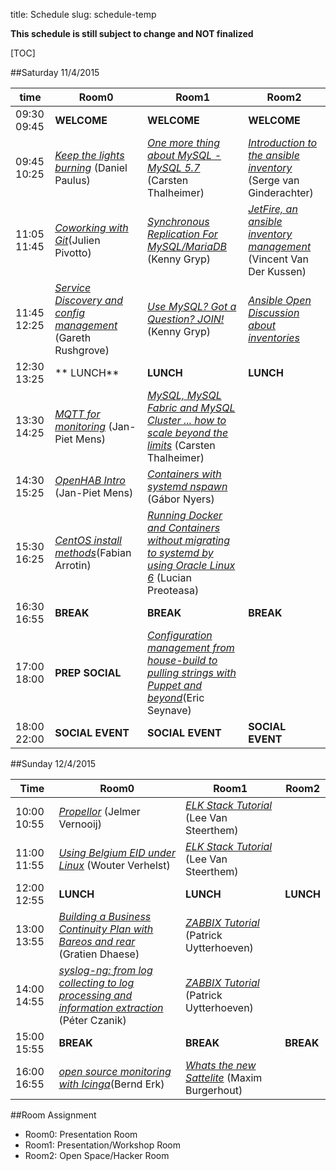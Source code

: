 title: Schedule
slug: schedule-temp

**This schedule is still subject to change and NOT finalized**

[TOC]


##Saturday 11/4/2015

| time          | Room0                                                                                                 | Room1                                                                                                                         | Room2                                                                                      |
|---------------|-------------------------------------------------------------------------------------------------------|-------------------------------------------------------------------------------------------------------------------------------|--------------------------------------------------------------------------------------------|
|09:30 09:45    | **WELCOME**                                                                                           | **WELCOME**                                                                                                                   | **WELCOME**                                                                                |
|09:45 10:25    | [_Keep the lights burning_](keep_lights_burning.html) (Daniel Paulus)                                 | [_One more thing about MySQL - MySQL 5.7_](mysql57.html) (Carsten Thalheimer)                                                 | [_Introduction to the ansible inventory_](ansible_inv_intro.html) (Serge van Ginderachter) |
|11:05 11:45    | [_Coworking with Git_](git_coworking.html)(Julien Pivotto)                                            | [_Synchronous Replication For MySQL/MariaDB_](mysql_synchronous_replication.html) (Kenny Gryp)                                | [_JetFire, an ansible inventory management_]() (Vincent Van Der Kussen)                    |
|11:45 12:25    | [_Service Discovery and config management_](service_discovery_cfgmgmt.html) (Gareth Rushgrove)        | [_Use MySQL? Got a Question? JOIN!_](mysql.html) (Kenny Gryp)                                                                 | [_Ansible Open Discussion about inventories_]()                                                              |
|12:30 13:25    | ** LUNCH**                                                                                            | **LUNCH**                                                                                                                     | **LUNCH**                                                                                  |
|13:30 14:25    | [_MQTT for monitoring_](mqtt_monitoring.html) (Jan-Piet Mens)                                         | [_MySQL, MySQL Fabric and MySQL Cluster ... how to scale beyond the limits_](mysqlfabric.html) (Carsten Thalheimer)           |                                                                                            |
|14:30 15:25    | [_OpenHAB Intro_](openhab_intro.html) (Jan-Piet Mens)                                                 | [_Containers with systemd nspawn_](containers_nspawn.html) (Gábor Nyers)                                                      |                                                                                            |
|15:30 16:25    | [_CentOS install methods_](centos_install_methods.html)(Fabian Arrotin)                               | [_Running Docker and Containers without migrating to systemd by using Oracle Linux 6_](docker_oracle.html) (Lucian Preoteasa) |                                                                                            |
|16:30 16:55    | **BREAK**                                                                                             | **BREAK**                                                                                                                     | **BREAK**                                                                                  |
|17:00 18:00    | **PREP SOCIAL**                                                                                       | [_Configuration management from house-build to pulling strings with Puppet and beyond_](puppet_colruyt.html)(Eric Seynave)                         |                                                                                            |
|18:00 22:00    | **SOCIAL EVENT**                                                                                      |  **SOCIAL EVENT**                                                                                                             | **SOCIAL EVENT**                                                                           |


##Sunday 12/4/2015

| Time          | Room0                                                                                                          | Room1                                                          | Room2      |
|---------------|----------------------------------------------------------------------------------------------------------------|----------------------------------------------------------------|------------|
|10:00 10:55    | [_Propellor_](propellor.html) (Jelmer Vernooij)                                                                | [_ELK Stack Tutorial_](elk_tut.html) (Lee Van Steerthem)       |            |
|11:00 11:55    | [_Using Belgium EID under Linux_](beid_linux.html) (Wouter Verhelst)                                           | [_ELK Stack Tutorial_](elk_tut.html) (Lee Van Steerthem)       |            |
|12:00 12:55    | **LUNCH**                                                                                                      | **LUNCH**                                                      | **LUNCH**  |
|13:00 13:55    | [_Building a Business Continuity Plan with Bareos and rear_]() (Gratien Dhaese)                                | [_ZABBIX Tutorial_](zabbix_tut.html) (Patrick Uytterhoeven)    |            |
|14:00 14:55    | [_syslog-ng: from log collecting to log processing and information extraction_](syslog_ng.html) (Péter Czanik) | [_ZABBIX Tutorial_](zabbix_tut.html) (Patrick Uytterhoeven)    |            |
|15:00 15:55    | **BREAK**                                                                                                      | **BREAK**                                                      | **BREAK**  |
|16:00 16:55    | [_open source monitoring with Icinga_](icinga_monitoring.html)(Bernd Erk)                                      | [_Whats the new Sattelite_]() (Maxim Burgerhout)               |            |


##Room Assignment

- Room0: Presentation Room
- Room1: Presentation/Workshop Room
- Room2: Open Space/Hacker Room
